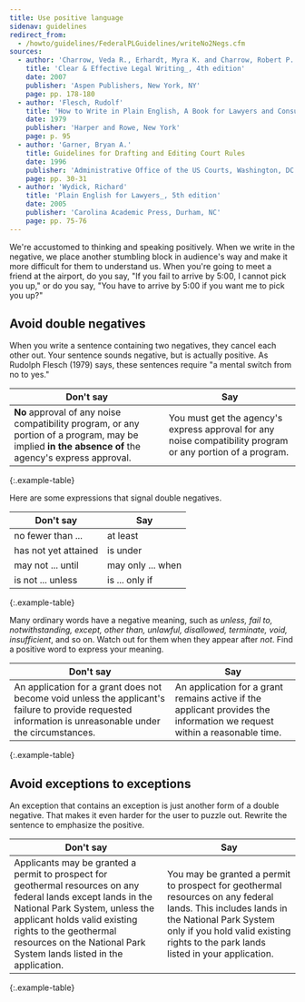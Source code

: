 ```yaml
---
title: Use positive language
sidenav: guidelines
redirect_from:
  - /howto/guidelines/FederalPLGuidelines/writeNo2Negs.cfm
sources:
  - author: 'Charrow, Veda R., Erhardt, Myra K. and Charrow, Robert P.'
    title: 'Clear & Effective Legal Writing_, 4th edition'
    date: 2007
    publisher: 'Aspen Publishers, New York, NY'
    page: pp. 178-180
  - author: 'Flesch, Rudolf'
    title: 'How to Write in Plain English, A Book for Lawyers and Consumers'
    date: 1979
    publisher: 'Harper and Rowe, New York'
    page: p. 95
  - author: 'Garner, Bryan A.'
    title: Guidelines for Drafting and Editing Court Rules
    date: 1996
    publisher: 'Administrative Office of the US Courts, Washington, DC'
    page: pp. 30-31
  - author: 'Wydick, Richard'
    title: 'Plain English for Lawyers_, 5th edition'
    date: 2005
    publisher: 'Carolina Academic Press, Durham, NC'
    page: pp. 75-76
---
```


We're accustomed to thinking and speaking positively. When we write in the negative, we place another stumbling block in audience's way and make it more difficult for them to understand us. When you're going to meet a friend at the airport, do you say, "If you fail to arrive by 5:00, I cannot pick you up," or do you say, "You have to arrive by 5:00 if you want me to pick you up?"

## Avoid double negatives

When you write a sentence containing two negatives, they cancel each other out. Your sentence sounds negative, but is actually positive. As Rudolph Flesch (1979) says, these sentences require "a mental switch from no to yes."

Don't say | Say
--- | ---
**No** approval of any noise compatibility program, or any portion of a program, may be implied **in the absence of** the agency's express approval. | You must get the agency's express approval for any noise compatibility program or any portion of a program.
{:.example-table}

Here are some expressions that signal double negatives.

Don't say | Say
-------------------------- | -----------------
no fewer than ...          | at least
has not yet attained       | is under
may not ... until          | may only ... when
is not ... unless          | is ... only if
{:.example-table}

Many ordinary words have a negative meaning, such as _unless, fail to, notwithstanding, except, other than, unlawful, disallowed, terminate, void, insufficient_, and so on. Watch out for them when they appear after _not_. Find a positive word to express your meaning.

Don't say | Say
--- | ---
An application for a grant does not become void unless the applicant's failure to provide requested information is unreasonable under the circumstances. | An application for a grant remains active if the applicant provides the information we request within a reasonable time.
{:.example-table}

## Avoid exceptions to exceptions

An exception that contains an exception is just another form of a double negative. That makes it even harder for the user to puzzle out. Rewrite the sentence to emphasize the positive.

Don't say | Say
----- | -----
Applicants may be granted a permit to prospect for geothermal resources on any federal lands except lands in the National Park System, unless the applicant holds valid existing rights to the geothermal resources on the National Park System lands listed in the application. | You may be granted a permit to prospect for geothermal resources on any federal lands. This includes lands in the National Park System only if you hold valid existing rights to the park lands listed in your application.
{:.example-table}
